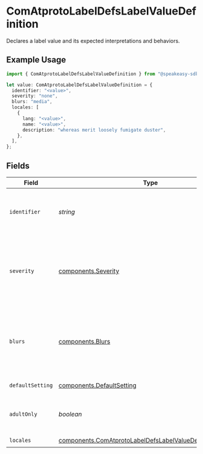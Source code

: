 # ComAtprotoLabelDefsLabelValueDefinition

Declares a label value and its expected interpretations and behaviors.

## Example Usage

```typescript
import { ComAtprotoLabelDefsLabelValueDefinition } from "@speakeasy-sdks/bluesky/models/components";

let value: ComAtprotoLabelDefsLabelValueDefinition = {
  identifier: "<value>",
  severity: "none",
  blurs: "media",
  locales: [
    {
      lang: "<value>",
      name: "<value>",
      description: "whereas merit loosely fumigate duster",
    },
  ],
};
```

## Fields

| Field                                                                                                                                                    | Type                                                                                                                                                     | Required                                                                                                                                                 | Description                                                                                                                                              |
| -------------------------------------------------------------------------------------------------------------------------------------------------------- | -------------------------------------------------------------------------------------------------------------------------------------------------------- | -------------------------------------------------------------------------------------------------------------------------------------------------------- | -------------------------------------------------------------------------------------------------------------------------------------------------------- |
| `identifier`                                                                                                                                             | *string*                                                                                                                                                 | :heavy_check_mark:                                                                                                                                       | The value of the label being defined. Must only include lowercase ascii and the '-' character ([a-z-]+).                                                 |
| `severity`                                                                                                                                               | [components.Severity](../../models/components/severity.md)                                                                                               | :heavy_check_mark:                                                                                                                                       | How should a client visually convey this label? 'inform' means neutral and informational; 'alert' means negative and warning; 'none' means show nothing. |
| `blurs`                                                                                                                                                  | [components.Blurs](../../models/components/blurs.md)                                                                                                     | :heavy_check_mark:                                                                                                                                       | What should this label hide in the UI, if applied? 'content' hides all of the target; 'media' hides the images/video/audio; 'none' hides nothing.        |
| `defaultSetting`                                                                                                                                         | [components.DefaultSetting](../../models/components/defaultsetting.md)                                                                                   | :heavy_minus_sign:                                                                                                                                       | The default setting for this label.                                                                                                                      |
| `adultOnly`                                                                                                                                              | *boolean*                                                                                                                                                | :heavy_minus_sign:                                                                                                                                       | Does the user need to have adult content enabled in order to configure this label?                                                                       |
| `locales`                                                                                                                                                | [components.ComAtprotoLabelDefsLabelValueDefinitionStrings](../../models/components/comatprotolabeldefslabelvaluedefinitionstrings.md)[]                 | :heavy_check_mark:                                                                                                                                       | N/A                                                                                                                                                      |